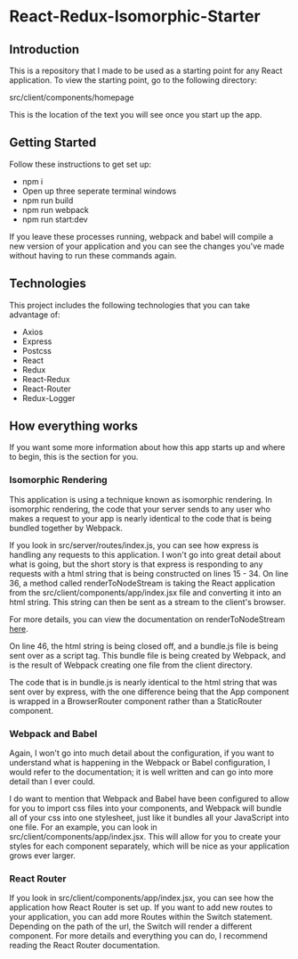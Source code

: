 # React-Redux-Isomorphic-Starter

## Introduction
This is a repository that I made to be used as a starting point for any React
application. To view the starting point, go to the following directory:

src/client/components/homepage

This is the location of the text you will see once you start up the app.

## Getting Started
Follow these instructions to get set up:

- npm i
- Open up three seperate terminal windows
- npm run build
- npm run webpack
- npm run start:dev

If you leave these processes running, webpack and babel will compile a new version
of your application and you can see the changes you've made without having to run
these commands again.

## Technologies
This project includes the following technologies that you can take advantage of:

- Axios
- Express
- Postcss
- React
- Redux
- React-Redux
- React-Router
- Redux-Logger

## How everything works
If you want some more information about how this app starts up and where to begin,
this is the section for you.

### Isomorphic Rendering
This application is using a technique known as isomorphic rendering. In isomorphic
rendering, the code that your server sends to any user who makes a request to your
app is nearly identical to the code that is being bundled together by Webpack.

If you look in src/server/routes/index.js, you can see how express is handling any
requests to this application. I won't go into great detail about what is going, but
the short story is that express is responding to any requests with a html string that
is being constructed on lines 15 - 34. On line 36, a method called renderToNodeStream
is taking the React application from the src/client/components/app/index.jsx file and
converting it into an html string. This string can then be sent as a stream to the
client's browser.

For more details, you can view the documentation on renderToNodeStream [here](https://reactjs.org/docs/react-dom-server.html).

On line 46, the html string is being closed off, and a bundle.js file is being sent
over as a script tag. This bundle file is being created by Webpack, and is the
result of Webpack creating one file from the client directory.

The code that is in bundle.js is nearly identical to the html string that was sent
over by express, with the one difference being that the App component is wrapped
in a BrowserRouter component rather than a StaticRouter component.

### Webpack and Babel
Again, I won't go into much detail about the configuration, if you want to understand
what is happening in the Webpack or Babel configuration, I would refer to the documentation;
it is well written and can go into more detail than I ever could.

I do want to mention that Webpack and Babel have been configured to allow for
you to import css files into your components, and Webpack will bundle all of your
css into one stylesheet, just like it bundles all your JavaScript into one file.
For an example, you can look in src/client/components/app/index.jsx. This will
allow for you to create your styles for each component separately, which will be
nice as your application grows ever larger.

### React Router
If you look in src/client/components/app/index.jsx, you can see how the application
how React Router is set up. If you want to add new routes to your application, you
can add more Routes within the Switch statement. Depending on the path of the url,
the Switch will render a different component. For more details and everything you
can do, I recommend reading the React Router documentation.
